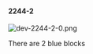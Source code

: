 #### 2244-2
![dev-2244-2-0.png](https://github.com/lil-lab/nlvr/raw/master/nlvr/dev/images/4/dev-2244-2-0.png "dev-2244-2-0.png")

There are 2 blue blocks